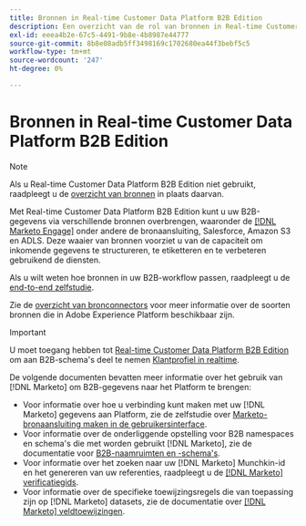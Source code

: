```yaml
---
title: Bronnen in Real-time Customer Data Platform B2B Edition
description: Een overzicht van de rol van bronnen in Real-time Customer Data Platform B2B Edition.
exl-id: eeea4b2e-67c5-4491-9b8e-4b8987e44777
source-git-commit: 8b8e08adb5ff3498169c1702680ea44f3bebf5c5
workflow-type: tm+mt
source-wordcount: '247'
ht-degree: 0%

---
```


# Bronnen in Real-time Customer Data Platform B2B Edition

>[!NOTE]
>
>Als u Real-time Customer Data Platform B2B Edition niet gebruikt, raadpleegt u de [overzicht van bronnen](./sources-overview.md) in plaats daarvan.

Met Real-time Customer Data Platform B2B Edition kunt u uw B2B-gegevens via verschillende bronnen overbrengen, waaronder de [[!DNL Marketo Engage]](../../sources/connectors/adobe-applications/marketo/marketo.md) onder andere de bronaansluiting, Salesforce, Amazon S3 en ADLS. Deze waaier van bronnen voorziet u van de capaciteit om inkomende gegevens te structureren, te etiketteren en te verbeteren gebruikend de diensten.

Als u wilt weten hoe bronnen in uw B2B-workflow passen, raadpleegt u de [end-to-end zelfstudie](../b2b-tutorial.md#ingest-your-data-into-experience-platform).

Zie de [overzicht van bronconnectors](../../sources/home.md) voor meer informatie over de soorten bronnen die in Adobe Experience Platform beschikbaar zijn.

>[!IMPORTANT]
>
>U moet toegang hebben tot [Real-time Customer Data Platform B2B Edition](../../rctcdp/../rtcdp/b2b-overview.md) om aan B2B-schema&#39;s deel te nemen [Klantprofiel in realtime](../proile/../../profile/home.md).

De volgende documenten bevatten meer informatie over het gebruik van [!DNL Marketo] om B2B-gegevens naar het Platform te brengen:

* Voor informatie over hoe u verbinding kunt maken met uw [!DNL Marketo] gegevens aan Platform, zie de zelfstudie over [Marketo-bronaansluiting maken in de gebruikersinterface](../../sources/tutorials/ui/create/adobe-applications/marketo.md).
* Voor informatie over de onderliggende opstelling voor B2B namespaces en schema&#39;s die met worden gebruikt [!DNL Marketo], zie de documentatie voor [B2B-naamruimten en -schema&#39;s](../../sources/connectors/adobe-applications/marketo/marketo-namespaces.md).
* Voor informatie over het zoeken naar uw [!DNL Marketo] Munchkin-id en het genereren van uw referenties, raadpleegt u de [[!DNL Marketo] verificatiegids](../../sources/connectors/adobe-applications/marketo/marketo-auth.md).
* Voor informatie over de specifieke toewijzingsregels die van toepassing zijn op [!DNL Marketo] datasets, zie de documentatie over [[!DNL Marketo] veldtoewijzingen](../../sources/connectors/adobe-applications//mapping/marketo.md).
